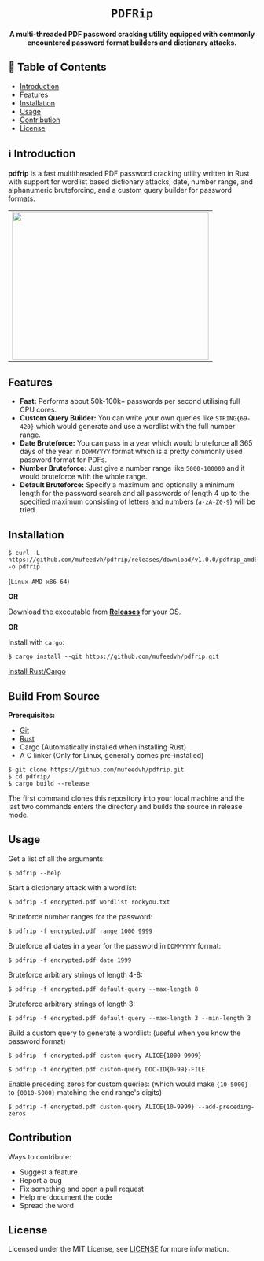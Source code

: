 <div align="center">
  <h1><code>PDFRip</code></h1>
  <p><strong>A multi-threaded PDF password cracking utility equipped with commonly encountered password format builders and dictionary attacks.</strong></p>
</div>

## 📖 Table of Contents

- [Introduction](#%E2%84%B9%EF%B8%8F-introduction)
- [Features](#features)
- [Installation](#installation)
- [Usage](#usage)
- [Contribution](#contribution)
- [License](#license)

## ℹ️ Introduction

**pdfrip** is a fast multithreaded PDF password cracking utility written in Rust with support for wordlist based dictionary attacks, date, number range, and alphanumeric bruteforcing, and a custom query builder for password formats.

<div align="center">
  <table>
    <tr>
      <td><img height="300" width="400" src="https://user-images.githubusercontent.com/26198477/153601211-e3be5dcb-17c4-425d-9259-65fe4b679290.png"></td>
    </tr>
  </table>
</div>

## Features

- **Fast:** Performs about 50k-100k+ passwords per second utilising full CPU cores.
- **Custom Query Builder:** You can write your own queries like `STRING{69-420}` which would generate and use a wordlist with the full number range.
- **Date Bruteforce:** You can pass in a year which would bruteforce all 365 days of the year in `DDMMYYYY` format which is a pretty commonly used password format for PDFs.
- **Number Bruteforce:** Just give a number range like `5000-100000` and it would bruteforce with the whole range.
- **Default Bruteforce:** Specify a maximum and optionally a minimum length for the password search and all passwords of length 4 up to the specified maximum consisting of letters and numbers (`a-zA-Z0-9`) will be tried

## Installation

```
$ curl -L https://github.com/mufeedvh/pdfrip/releases/download/v1.0.0/pdfrip_amd64 -o pdfrip
```

(`Linux AMD x86-64`)

**OR**

Download the executable from [**Releases**](https://github.com/mufeedvh/pdfrip/releases) for your OS.

**OR**

Install with `cargo`:

    $ cargo install --git https://github.com/mufeedvh/pdfrip.git
    
[Install Rust/Cargo](https://rust-lang.org/tools/install)

## Build From Source

**Prerequisites:**

* [Git](https://git-scm.org/downloads)
* [Rust](https://rust-lang.org/tools/install)
* Cargo (Automatically installed when installing Rust)
* A C linker (Only for Linux, generally comes pre-installed)

```
$ git clone https://github.com/mufeedvh/pdfrip.git
$ cd pdfrip/
$ cargo build --release
```

The first command clones this repository into your local machine and the last two commands enters the directory and builds the source in release mode.

## Usage

Get a list of all the arguments:

    $ pdfrip --help
    
Start a dictionary attack with a wordlist:

    $ pdfrip -f encrypted.pdf wordlist rockyou.txt
    
Bruteforce number ranges for the password:

    $ pdfrip -f encrypted.pdf range 1000 9999
    
Bruteforce all dates in a year for the password in `DDMMYYYY` format:

    $ pdfrip -f encrypted.pdf date 1999

Bruteforce arbitrary strings of length 4-8:

    $ pdfrip -f encrypted.pdf default-query --max-length 8

Bruteforce arbitrary strings of length 3:

    $ pdfrip -f encrypted.pdf default-query --max-length 3 --min-length 3

Build a custom query to generate a wordlist: (useful when you know the password format)

    $ pdfrip -f encrypted.pdf custom-query ALICE{1000-9999}

    $ pdfrip -f encrypted.pdf custom-query DOC-ID{0-99}-FILE

Enable preceding zeros for custom queries: (which would make `{10-5000}` to `{0010-5000}` matching the end range's digits)

    $ pdfrip -f encrypted.pdf custom-query ALICE{10-9999} --add-preceding-zeros

## Contribution

Ways to contribute:

- Suggest a feature
- Report a bug
- Fix something and open a pull request
- Help me document the code
- Spread the word

## License

Licensed under the MIT License, see <a href="https://github.com/mufeedvh/pdfrip/blob/master/LICENSE">LICENSE</a> for more information.
